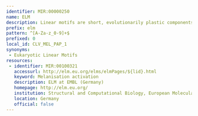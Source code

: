 ```yaml
---
identifier: MIR:00000250
name: ELM
description: Linear motifs are short, evolutionarily plastic components of regulatory proteins. Mainly focused on the eukaryotic sequences,the Eukaryotic Linear Motif resource (ELM) is a database of curated motif classes and instances.
prefix: elm
pattern: ^[A-Za-z_0-9]+$
prefixed: 0
local_id: CLV_MEL_PAP_1
synonyms:
 - Eukaryotic Linear Motifs
resources:
 - identifier: MIR:00100321
   accessurl: http://elm.eu.org/elms/elmPages/${lid}.html
   keyword: Melanisation activation
   description: ELM at EMBL (Germany)
   homepage: http://elm.eu.org/
   institution: Structural and Computational Biology, European Molecular Biology Laboratory, Heidelberg
   location: Germany
   official: false
---
```

